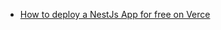 - [How to deploy a NestJs App for free on Verce](https://www.technog.com.br/blog/tips-and-tricks/how-to-deploy-a-nestjs-app-for-free-on-vercel/)
